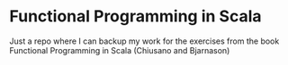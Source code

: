 # Functional Programming in Scala

Just a repo where I can backup my work for the exercises from the book Functional Programming in Scala (Chiusano and Bjarnason)
